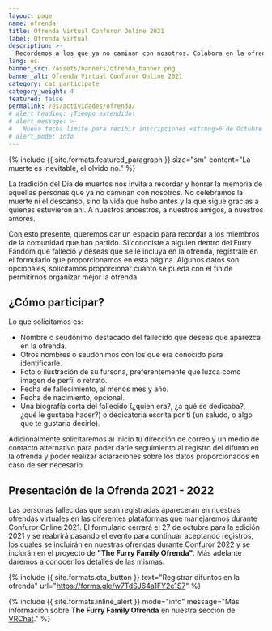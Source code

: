 ```yaml
---
layout: page
name: ofrenda
title: Ofrenda Virtual Confuror Online 2021
label: Ofrenda Virtual
description: >-
  Recordemos a los que ya no caminan con nosotros. Colabora en la ofrenda virtual registrando a tus conocidos difuntos dentro del fandom.
lang: es
banner_src: /assets/banners/ofrenda_banner.png
banner_alt: Ofrenda Virtual Confuror Online 2021
category: cat_participate
category_weight: 4
featured: false
permalink: /es/actividades/ofrenda/
# alert_heading: ¡Tiempo extendido!
# alert_message: >-
#   Nueva fecha límite para recibir inscripciones <strong>6 de Octubre del 2021</strong>. ¡Manda tu video hoy mismo!
# alert_mode: info
---
```


{%
  include {{ site.formats.featured_paragraph }}
  size="sm"
  content="La muerte es inevitable, el olvido no."
%}

La tradición del Día de muertos nos invita a recordar y honrar la memoria de aquellas personas que ya no caminan con nosotros. No celebramos la muerte ni el descanso, sino la vida que hubo antes y la que sigue gracias a quienes estuvieron ahí. A nuestros ancestros, a nuestros amigos, a nuestros amores.

Con esto presente, queremos dar un espacio para recordar a los miembros de la comunidad que han partido. Si conociste a alguien dentro del Furry Fandom que falleció y deseas que se le incluya en la ofrenda, regístrale en el formulario que proporcionamos en esta página. Algunos datos son opcionales, solicitamos proporcionar cuánto se pueda con el fin de permitirnos organizar mejor la ofrenda.

## ¿Cómo participar?

Lo que solicitamos es:
- Nombre o seudónimo destacado del fallecido que deseas que aparezca en la ofrenda.
- Otros nombres o seudónimos con los que era conocido para identificarle.
- Foto o ilustración de su fursona, preferentemente que luzca como imagen de perfil o retrato.
- Fecha de fallecimiento, al menos mes y año.
- Fecha de nacimiento, opcional.
- Una biografía corta del fallecido (¿quien era?, ¿a qué se dedicaba?, ¿qué le gustaba hacer?) o dedicatoria escrita por ti (un saludo, o algo que te gustaría decirle).

Adicionalmente solicitaremos al inicio tu dirección de correo y un medio de contacto alternativo para poder darle seguimiento al registro del difunto en la ofrenda y poder realizar aclaraciones sobre los datos proporcionados en caso de ser necesario.

## Presentación de la Ofrenda 2021 - 2022

Las personas fallecidas que sean registradas aparecerán en nuestras ofrendas virtuales en las diferentes plataformas que manejaremos durante Confuror Online 2021. El formulario cerrará el 27 de octubre para la edición 2021 y se reabrirá pasando el evento para continuar aceptando registros, los cuales se incluirán en nuestras ofrendas durante Confuror 2022 y se inclurán en el proyecto de **"The Furry Family Ofrenda"**. Más adelante daremos a conocer los detalles de las mismas.

{%
  include {{ site.formats.cta_button }}
  text="Registrar difuntos en la ofrenda"
  url="https://forms.gle/w7TdSJ64a1FY2e1S7"
%}

{%
    include {{ site.formats.inline_alert }}
    mode="info"
    message="Más información sobre <strong>The Furry Family Ofrenda</strong> en nuestra sección de <a href='/es/actividades/vrchat/'>VRChat</a>."
%}